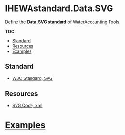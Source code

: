 # IHEWAstandard.Data.SVG

Define the **Data.SVG standard** of WaterAccounting Tools.

**TOC**

  - [Standard](#standard)
  - [Resources](#resources)
  - [Examples](#examples)


## Standard

  - [W3C Standard, SVG](https://www.w3.org/Graphics/SVG/)


## Resources

  - [SVG Code, xml](https://github.com/w3c/svgwg/)


# [Examples](examples/README.md#svg)

